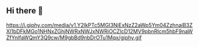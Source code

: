 ## Hi there 👋
https://i.giphy.com/media/v1.Y2lkPTc5MGI3NjExNzZ2aWp5Ym04ZzhnajB3ZXl1bDFkMGo1NHNxZGhjNWRxNWJxNWRiOCZlcD12MV9pbnRlcm5hbF9naWZfYnlfaWQmY3Q9cw/M9gbBd9nbDrOTu1Mqx/giphy.gif


<!--
**Mansiv75/Mansiv75** is a ✨ _special_ ✨ repository because its `README.md` (this file) appears on your GitHub profile.

Here are some ideas to get you started:

- 🔭 I’m currently working on ...
- 🌱 I’m currently learning ...
- 👯 I’m looking to collaborate on ...
- 🤔 I’m looking for help with ...
- 💬 Ask me about ...
- 📫 How to reach me: ...
- 😄 Pronouns: ...
- ⚡ Fun fact: ...
-->
